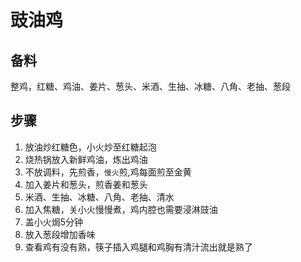# 豉油鸡
## 备料
整鸡，红糖、鸡油、姜片、葱头、米酒、生抽、冰糖、八角、老抽、葱段
## 步骤
1. 放油炒红糖色，小火炒至红糖起泡
2. 烧热锅放入新鲜鸡油，炼出鸡油
3. 不放调料，先煎香，`慢火`煎,鸡每面煎至金黄
4. 加入姜片和葱头，煎香姜和葱头
5. 米酒、生抽、冰糖、八角、老抽、清水
6. 加入焦糖，关小火慢慢煮，鸡内腔也需要浸淋豉油
7. 盖小火焗5分钟
8. 放入葱段增加香味
9. 查看鸡有没有熟，筷子插入鸡腿和鸡胸有清汁流出就是熟了

